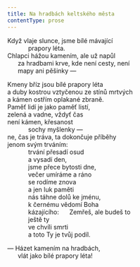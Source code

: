 ```yaml
---
title: Na hradbách keltského města
contentType: prose
---
```


<section>

Když vlaje slunce, jsme bílé mávající  
            prapory léta.  
Chlapci hážou kamením, ale už napůl  
      za hradbami krve, kde není cesty, není  
      mapy ani pěšinky —

Kmeny bříz jsou bílé prapory léta  
a duby kostrou vztyčenou ze stínů mrtvých  
a kámen ostřím oplakané zbraně.  
Paměť lidí je jako paměť listí,  
zelená a vadne, vždyť čas  
není kámen, křesanost  
            sochy myšlenky —  
ne, čas je tráva, ta dokončuje příběhy  
jenom svým trváním:  
            trvání přesadí osud  
            a vysadí den,  
            jsme přece bytosti dne,  
            večer umíráme a ráno  
            se rodíme znova  
            a jen luk paměti  
            nás táhne dolů ke jménu,  
            k černému vědomí Boha  
            kázajícího:      Zemřeš, ale budeš to  
            ještě ty  
            ve chvíli smrti  
            a toto Ty je tvůj podíl.

— Házet kamením na hradbách,  
      vlát jako bílé prapory léta!

</section>
